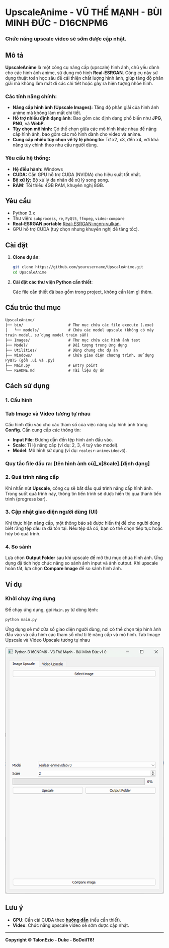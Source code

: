 
# **UpscaleAnime - VŨ THẾ MẠNH - BÙI MINH ĐỨC - D16CNPM6**
### Chức năng upscale video sẽ sớm được cập nhật.

## Mô tả

**UpscaleAnime** là một công cụ nâng cấp (upscale) hình ảnh, chủ yếu dành cho các hình ảnh anime, sử dụng mô hình **Real-ESRGAN**. Công cụ này sử dụng thuật toán học sâu để cải thiện chất lượng hình ảnh, giúp tăng độ phân giải mà không làm mất đi các chi tiết hoặc gây ra hiện tượng nhòe hình.

### Các tính năng chính:

- **Nâng cấp hình ảnh (Upscale Images):** Tăng độ phân giải của hình ảnh anime mà không làm mất chi tiết.
- **Hỗ trợ nhiều định dạng ảnh:** Bao gồm các định dạng phổ biến như **JPG**, **PNG**, và **WebP**.
- **Tùy chọn mô hình:** Có thể chọn giữa các mô hình khác nhau để nâng cấp hình ảnh, bao gồm các mô hình dành cho video và anime.
- **Cung cấp nhiều tùy chọn về tỷ lệ phóng to:** Từ x2, x3, đến x4, với khả năng tùy chỉnh theo nhu cầu người dùng.

### Yêu cầu hệ thống:

- **Hệ điều hành:** Windows
- **CUDA:** Cần GPU hỗ trợ CUDA (NVIDIA) cho hiệu suất tốt nhất.
- **Bộ xử lý:** Bộ xử lý đa nhân để xử lý song song.
- **RAM:** Tối thiểu 4GB RAM, khuyến nghị 8GB.

## Yêu cầu

- Python 3.x
- Thư viện: `subprocess`, `re`, `PyQt5`, `ffmpeg`, `video-compare`
- **Real-ESRGAN portable** [Real-ESRGAN-ncnn-vulkan](https://github.com/xinntao/Real-ESRGAN-ncnn-vulkan).
- GPU hỗ trợ CUDA (tuỳ chọn nhưng khuyến nghị để tăng tốc).

## Cài đặt

1. **Clone dự án**:

   ```bash
   git clone https://github.com/yourusername/UpscaleAnime.git
   cd UpscaleAnime
   ```
   
2. **Cài đặt các thư viện Python cần thiết**:

   Các file cần thiết đã bao gồm trong project, không cần làm gì thêm.

## Cấu trúc thư mục

```
UpscaleAnime/
├── bin/                    # Thư mục chứa các file execute (.exe)
│   └── models/             # Chứa các model upscale (không có máy train model, sử dụng model train sẵn)
├── Images/                 # Thư mục chứa các hình ảnh test
├── Model/                  # Đối tượng trong ứng dụng
├── Utilities/              # Dùng chung cho dự án
├── Windows/                # Chứa giao diện chương trình, sử dụng PyQT5 (gồm .ui và .py)
├── Main.py                 # Entry point
└── README.md               # Tài liệu dự án
```
## Cách sử dụng

### 1. Cấu hình

### Tab Image và Video tương tự nhau
Cấu hình đầu vào cho các tham số của việc nâng cấp hình ảnh trong **Config**. Cần cung cấp các thông tin:

- **Input File**: Đường dẫn đến tệp hình ảnh đầu vào.
- **Scale**: Tỉ lệ nâng cấp (ví dụ: 2, 3, 4 tuỳ vào model).
- **Model**: Mô hình sử dụng (ví dụ: `realesr-animevideov3`).

### Quy tắc file đầu ra: **[tên hình ảnh cũ]_x[Scale].[định dạng]**
### 2. Quá trình nâng cấp

Khi nhấn nút **Upscale**, công cụ sẽ bắt đầu quá trình nâng cấp hình ảnh. Trong suốt quá trình này, thông tin tiến trình sẽ được hiển thị qua thanh tiến trình (progress bar).

### 3. Cập nhật giao diện người dùng (UI)

Khi thực hiện nâng cấp, một thông báo sẽ được hiển thị để cho người dùng biết rằng tệp đầu ra đã tồn tại. Nếu tệp đã có, bạn có thể chọn tiếp tục hoặc hủy bỏ quá trình.

### 4. So sánh

Lựa chọn **Output Folder** sau khi upscale để mở thư mục chứa hình ảnh.
Ứng dụng đã tích hợp chức năng so sánh ảnh input và ảnh output. Khi upscale hoàn tất, lựa chọn **Compare Image** để so sánh hình ảnh.



## Ví dụ

### Khởi chạy ứng dụng

Để chạy ứng dụng, gọi `Main.py` từ dòng lệnh:
```bash
python main.py
```
Ứng dụng sẽ mở cửa sổ giao diện người dùng, nơi có thể chọn tệp hình ảnh đầu vào và cấu hình các tham số như tỉ lệ nâng cấp và mô hình. Tab Image Upscale và Video Upscale tương tự nhau

![Main Window](ReadmeImages/Main.png)
## Lưu ý

- **GPU**: Cần cài CUDA theo [**hướng dẫn**](https://github.com/xinntao/Real-ESRGAN-ncnn-vulkan?tab=readme-ov-file#full-usages) (nếu cần thiết).
- **Video**: Chức năng upscale video sẽ sớm được cập nhật.
---

**Copyright © TalonEzio - Duke - BoDoiIT6!**
